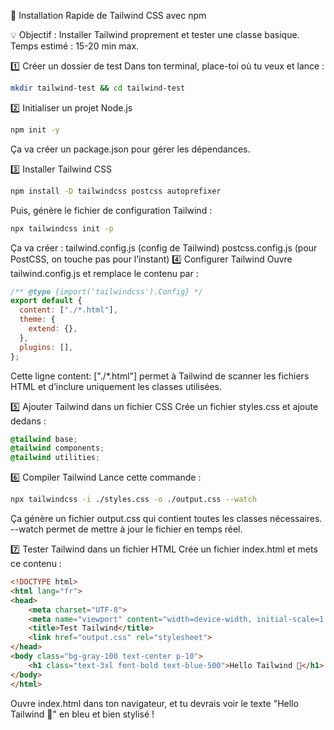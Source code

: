 🚀 Installation Rapide de Tailwind CSS avec npm

💡 Objectif : Installer Tailwind proprement et tester une classe basique. Temps estimé : 15-20 min max.

1️⃣ Créer un dossier de test
Dans ton terminal, place-toi où tu veux et lance :

```bash
mkdir tailwind-test && cd tailwind-test
```

2️⃣ Initialiser un projet Node.js

```bash
npm init -y
```

Ça va créer un package.json pour gérer les dépendances.

3️⃣ Installer Tailwind CSS

```bash
npm install -D tailwindcss postcss autoprefixer
```

Puis, génère le fichier de configuration Tailwind :

```bash
npx tailwindcss init -p
```

Ça va créer :
tailwind.config.js (config de Tailwind)
postcss.config.js (pour PostCSS, on touche pas pour l’instant)
4️⃣ Configurer Tailwind
Ouvre tailwind.config.js et remplace le contenu par :

```js
/** @type {import('tailwindcss').Config} */
export default {
  content: ["./*.html"],
  theme: {
    extend: {},
  },
  plugins: [],
};
```
Cette ligne content: ["./*.html"] permet à Tailwind de scanner les fichiers HTML et d’inclure uniquement les classes utilisées.

5️⃣ Ajouter Tailwind dans un fichier CSS
Crée un fichier styles.css et ajoute dedans :

```css
@tailwind base;
@tailwind components;
@tailwind utilities;
```

6️⃣ Compiler Tailwind
Lance cette commande :

```bash
npx tailwindcss -i ./styles.css -o ./output.css --watch
```

Ça génère un fichier output.css qui contient toutes les classes nécessaires. --watch permet de mettre à jour le fichier en temps réel.

7️⃣ Tester Tailwind dans un fichier HTML
Crée un fichier index.html et mets ce contenu :

```html
<!DOCTYPE html>
<html lang="fr">
<head>
    <meta charset="UTF-8">
    <meta name="viewport" content="width=device-width, initial-scale=1.0">
    <title>Test Tailwind</title>
    <link href="output.css" rel="stylesheet">
</head>
<body class="bg-gray-100 text-center p-10">
    <h1 class="text-3xl font-bold text-blue-500">Hello Tailwind 🚀</h1>
</body>
</html>
```

Ouvre index.html dans ton navigateur, et tu devrais voir le texte "Hello Tailwind 🚀" en bleu et bien stylisé !
